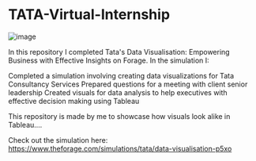 # TATA-Virtual-Internship
![image](https://github.com/99-chetna/TATA-Internship/assets/112334463/4244f194-d920-4594-97b4-558fef1810dd)


In this repository I completed Tata's Data Visualisation: Empowering Business with Effective Insights on Forage. In the simulation I:

Completed a simulation involving creating data visualizations for Tata Consultancy Services
Prepared questions for a meeting with client senior leadership
Created visuals for data analysis to help executives with effective decision making using Tableau


This repository is made by me to showcase how visuals look alike in Tableau....
 
Check out the simulation here: https://www.theforage.com/simulations/tata/data-visualisation-p5xo

